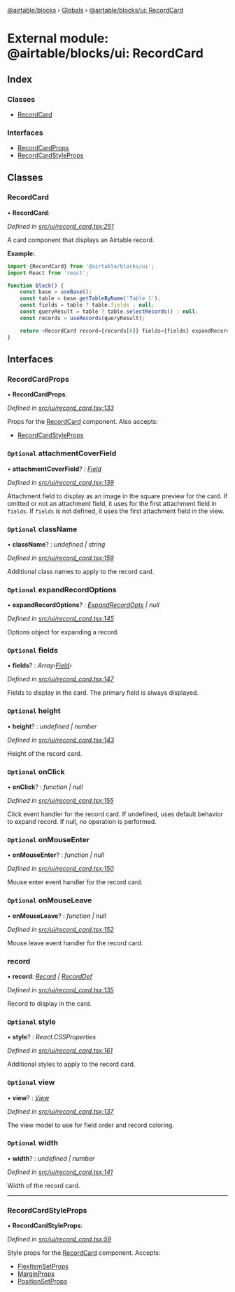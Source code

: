 [@airtable/blocks](../README.md) › [Globals](../globals.md) ›
[@airtable/blocks/ui: RecordCard](_airtable_blocks_ui__recordcard.md)

# External module: @airtable/blocks/ui: RecordCard

## Index

### Classes

-   [RecordCard](_airtable_blocks_ui__recordcard.md#recordcard)

### Interfaces

-   [RecordCardProps](_airtable_blocks_ui__recordcard.md#recordcardprops)
-   [RecordCardStyleProps](_airtable_blocks_ui__recordcard.md#recordcardstyleprops)

## Classes

### RecordCard

• **RecordCard**:

_Defined in
[src/ui/record_card.tsx:251](https://github.com/airtable/blocks/blob/@airtable/blocks@0.0.35/packages/sdk/src/ui/record_card.tsx#L251)_

A card component that displays an Airtable record.

**Example:**

```js
import {RecordCard} from '@airtable/blocks/ui';
import React from 'react';

function Block() {
    const base = useBase();
    const table = base.getTableByName('Table 1');
    const fields = table ? table.fields : null;
    const queryResult = table ? table.selectRecords() : null;
    const records = useRecords(queryResult);

    return <RecordCard record={records[0]} fields={fields} expandRecordOptions={{records}} />;
}
```

## Interfaces

### RecordCardProps

• **RecordCardProps**:

_Defined in
[src/ui/record_card.tsx:133](https://github.com/airtable/blocks/blob/@airtable/blocks@0.0.35/packages/sdk/src/ui/record_card.tsx#L133)_

Props for the [RecordCard](_airtable_blocks_ui__recordcard.md#recordcard) component. Also accepts:

-   [RecordCardStyleProps](_airtable_blocks_ui__recordcard.md#recordcardstyleprops)

### `Optional` attachmentCoverField

• **attachmentCoverField**? : _[Field](_airtable_blocks_models__field.md#field)_

_Defined in
[src/ui/record_card.tsx:139](https://github.com/airtable/blocks/blob/@airtable/blocks@0.0.35/packages/sdk/src/ui/record_card.tsx#L139)_

Attachment field to display as an image in the square preview for the card. If omitted or not an
attachment field, it uses for the first attachment field in `fields`. If `fields` is not defined, it
uses the first attachment field in the view.

### `Optional` className

• **className**? : _undefined | string_

_Defined in
[src/ui/record_card.tsx:159](https://github.com/airtable/blocks/blob/@airtable/blocks@0.0.35/packages/sdk/src/ui/record_card.tsx#L159)_

Additional class names to apply to the record card.

### `Optional` expandRecordOptions

• **expandRecordOptions**? :
_[ExpandRecordOpts](_airtable_blocks_ui__expandrecord.md#expandrecordopts) | null_

_Defined in
[src/ui/record_card.tsx:145](https://github.com/airtable/blocks/blob/@airtable/blocks@0.0.35/packages/sdk/src/ui/record_card.tsx#L145)_

Options object for expanding a record.

### `Optional` fields

• **fields**? : _Array‹[Field](_airtable_blocks_models__field.md#field)›_

_Defined in
[src/ui/record_card.tsx:147](https://github.com/airtable/blocks/blob/@airtable/blocks@0.0.35/packages/sdk/src/ui/record_card.tsx#L147)_

Fields to display in the card. The primary field is always displayed.

### `Optional` height

• **height**? : _undefined | number_

_Defined in
[src/ui/record_card.tsx:143](https://github.com/airtable/blocks/blob/@airtable/blocks@0.0.35/packages/sdk/src/ui/record_card.tsx#L143)_

Height of the record card.

### `Optional` onClick

• **onClick**? : _function | null_

_Defined in
[src/ui/record_card.tsx:155](https://github.com/airtable/blocks/blob/@airtable/blocks@0.0.35/packages/sdk/src/ui/record_card.tsx#L155)_

Click event handler for the record card. If undefined, uses default behavior to expand record. If
null, no operation is performed.

### `Optional` onMouseEnter

• **onMouseEnter**? : _function | null_

_Defined in
[src/ui/record_card.tsx:150](https://github.com/airtable/blocks/blob/@airtable/blocks@0.0.35/packages/sdk/src/ui/record_card.tsx#L150)_

Mouse enter event handler for the record card.

### `Optional` onMouseLeave

• **onMouseLeave**? : _function | null_

_Defined in
[src/ui/record_card.tsx:152](https://github.com/airtable/blocks/blob/@airtable/blocks@0.0.35/packages/sdk/src/ui/record_card.tsx#L152)_

Mouse leave event handler for the record card.

### record

• **record**: _[Record](_airtable_blocks_models__record.md#record) |
[RecordDef](_airtable_blocks_models__record.md#recorddef)_

_Defined in
[src/ui/record_card.tsx:135](https://github.com/airtable/blocks/blob/@airtable/blocks@0.0.35/packages/sdk/src/ui/record_card.tsx#L135)_

Record to display in the card.

### `Optional` style

• **style**? : _React.CSSProperties_

_Defined in
[src/ui/record_card.tsx:161](https://github.com/airtable/blocks/blob/@airtable/blocks@0.0.35/packages/sdk/src/ui/record_card.tsx#L161)_

Additional styles to apply to the record card.

### `Optional` view

• **view**? : _[View](_airtable_blocks_models__view.md#view)_

_Defined in
[src/ui/record_card.tsx:137](https://github.com/airtable/blocks/blob/@airtable/blocks@0.0.35/packages/sdk/src/ui/record_card.tsx#L137)_

The view model to use for field order and record coloring.

### `Optional` width

• **width**? : _undefined | number_

_Defined in
[src/ui/record_card.tsx:141](https://github.com/airtable/blocks/blob/@airtable/blocks@0.0.35/packages/sdk/src/ui/record_card.tsx#L141)_

Width of the record card.

---

### RecordCardStyleProps

• **RecordCardStyleProps**:

_Defined in
[src/ui/record_card.tsx:59](https://github.com/airtable/blocks/blob/@airtable/blocks@0.0.35/packages/sdk/src/ui/record_card.tsx#L59)_

Style props for the [RecordCard](_airtable_blocks_ui__recordcard.md#recordcard) component. Accepts:

-   [FlexItemSetProps](_airtable_blocks_ui_system__flex_item.md#flexitemsetprops)
-   [MarginProps](_airtable_blocks_ui_system__spacing.md#marginprops)
-   [PositionSetProps](_airtable_blocks_ui_system__position.md#positionsetprops)
